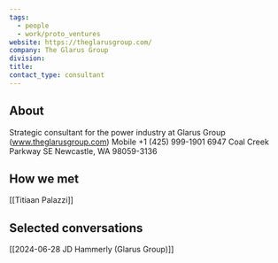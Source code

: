 ```yaml
---
tags:
  - people
  - work/proto_ventures
website: https://theglarusgroup.com/
company: The Glarus Group
division: 
title: 
contact_type: consultant
---
```

## About
Strategic consultant for the power industry at Glarus Group (www.theglarusgroup.com)
Mobile +1 (425) 999-1901
6947 Coal Creek Parkway SE
Newcastle, WA 98059-3136

## How we met
[[Titiaan Palazzi]]

## Selected conversations
[[2024-06-28 JD Hammerly (Glarus Group)]]
